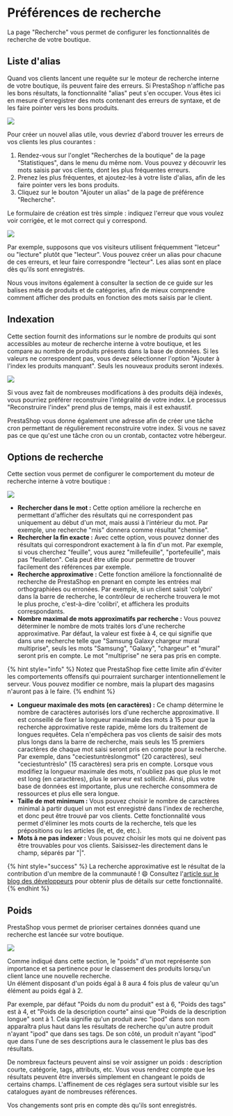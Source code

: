 # Préférences de recherche

La page "Recherche" vous permet de configurer les fonctionnalités de recherche de votre boutique.

## Liste d'alias <a href="#preferencesderecherche-listedalias" id="preferencesderecherche-listedalias"></a>

Quand vos clients lancent une requête sur le moteur de recherche interne de votre boutique, ils peuvent faire des erreurs. Si PrestaShop n'affiche pas les bons résultats, la fonctionnalité "alias" peut s'en occuper. Vous êtes ici en mesure d'enregistrer des mots contenant des erreurs de syntaxe, et de les faire pointer vers les bons produits.

![](../../../../.gitbook/assets/52298435.png)

Pour créer un nouvel alias utile, vous devriez d'abord trouver les erreurs de vos clients les plus courantes :

1. Rendez-vous sur l'onglet "Recherches de la boutique" de la page "Statistiques", dans le menu du même nom. Vous pouvez y découvrir les mots saisis par vos clients, dont les plus fréquentes erreurs.
2. Prenez les plus fréquentes, et ajoutez-les à votre liste d'alias, afin de les faire pointer vers les bons produits.
3. Cliquez sur le bouton "Ajouter un alias" de la page de préférence "Recherche".

Le formulaire de création est très simple : indiquez l'erreur que vous voulez voir corrigée, et le mot correct qui y correspond.

![](../../../../.gitbook/assets/52298436.png)

Par exemple, supposons que vos visiteurs utilisent fréquemment "letceur" ou "lecture" plutôt que "lecteur". Vous pouvez créer un alias pour chacune de ces erreurs, et leur faire correspondre "lecteur". Les alias sont en place dès qu'ils sont enregistrés.

Nous vous invitons également à consulter la section de ce guide sur les balises méta de produits et de catégories, afin de mieux comprendre comment afficher des produits en fonction des mots saisis par le client.

## Indexation <a href="#preferencesderecherche-indexation" id="preferencesderecherche-indexation"></a>

Cette section fournit des informations sur le nombre de produits qui sont accessibles au moteur de recherche interne à votre boutique, et les compare au nombre de produits présents dans la base de données. Si les valeurs ne correspondent pas, vous devez sélectionner l'option "Ajouter à l'index les produits manquant". Seuls les nouveaux produits seront indexés.

![](../../../../.gitbook/assets/52298437.png)

Si vous avez fait de nombreuses modifications à des produits déjà indexés, vous pourriez préférer reconstruire l'intégralité de votre index. Le processus "Reconstruire l'index" prend plus de temps, mais il est exhaustif.

PrestaShop vous donne également une adresse afin de créer une tâche cron permettant de régulièrement reconstruire votre index. Si vous ne savez pas ce que qu'est une tâche cron ou un crontab, contactez votre hébergeur.

## Options de recherche <a href="#preferencesderecherche-optionsderecherche" id="preferencesderecherche-optionsderecherche"></a>

Cette section vous permet de configurer le comportement du moteur de recherche interne à votre boutique :

![](../../../../.gitbook/assets/52298438.png)

* **Rechercher dans le mot :** Cette option améliore la recherche en permettant d'afficher des résultats qui ne correspondent pas uniquement au début d'un mot, mais aussi à l'intérieur du mot. Par exemple, une recherche "mis" donnera comme résultat "chemise".
* **Rechercher la fin exacte :** Avec cette option, vous pouvez donner des résultats qui correspondront exactement à la fin d'un mot. Par exemple, si vous cherchez "feuille", vous aurez "millefeuille", "portefeuille", mais pas "feuilleton". Cela peut être utile pour permettre de trouver facilement des références par exemple.
* **Recherche approximative :** Cette fonction améliore la fonctionnalité de recherche de PrestaShop en prenant en compte les entrées mal orthographiées ou erronées. Par exemple, si un client saisit 'colybri' dans la barre de recherche, le contrôleur de recherche trouvera le mot le plus proche, c'est-à-dire 'colibri', et affichera les produits correspondants.
* **Nombre maximal de mots approximatifs par recherche :** Vous pouvez déterminer le nombre de mots traités lors d'une recherche approximative. Par défaut, la valeur est fixée à 4, ce qui signifie que dans une recherche telle que "Samsung Galaxy chargeur mural multiprise", seuls les mots "Samsung", "Galaxy", "chargeur" et "mural" seront pris en compte. Le mot "multiprise" ne sera pas pris en compte.

{% hint style="info" %}
Notez que PrestaShop fixe cette limite afin d'éviter les comportements offensifs qui pourraient surcharger intentionnellement le serveur. Vous pouvez modifier ce nombre, mais la plupart des magasins n'auront pas à le faire.
{% endhint %}

* **Longueur maximale des mots (en caractères) :** Ce champ détermine le nombre de caractères autorisés lors d'une recherche approximative. Il est conseillé de fixer la longueur maximale des mots à 15 pour que la recherche approximative reste rapide, même lors du traitement de longues requêtes. Cela n'empêchera pas vos clients de saisir des mots plus longs dans la barre de recherche, mais seuls les 15 premiers caractères de chaque mot saisi seront pris en compte pour la recherche. Par exemple, dans "ceciestuntrèslongmot" (20 caractères), seul "ceciestuntrèslo" (15 caractères) sera pris en compte. Lorsque vous modifiez la longueur maximale des mots, n'oubliez pas que plus le mot est long (en caractères), plus le serveur est sollicité. Ainsi, plus votre base de données est importante, plus une recherche consommera de ressources et plus elle sera longue.
* **Taille de mot minimum :** Vous pouvez choisir le nombre de caractères minimal à partir duquel un mot est enregistré dans l'index de recherche, et donc peut être trouvé par vos clients. Cette fonctionnalité vous permet d'éliminer les mots courts de la recherche, tels que les prépositions ou les articles (le, et, de, etc.).
* **Mots à ne pas indexer :** Vous pouvez choisir les mots qui ne doivent pas être trouvables pour vos clients. Saisissez-les directement dans le champ, séparés par "|".

{% hint style="success" %}
La recherche approximative est le résultat de la contribution d'un membre de la communauté ! 😄 Consultez l'[article sur le blog des développeurs](https://build.prestashop.com/news/introduction-to-the-fuzzy-search/) pour obtenir plus de détails sur cette fonctionnalité.
{% endhint %}

## Poids <a href="#preferencesderecherche-poids" id="preferencesderecherche-poids"></a>

PrestaShop vous permet de prioriser certaines données quand une recherche est lancée sur votre boutique.

![](../../../../.gitbook/assets/52298439.png)

Comme indiqué dans cette section, le "poids" d'un mot représente son importance et sa pertinence pour le classement des produits lorsqu'un client lance une nouvelle recherche.\
Un élément disposant d'un poids égal à 8 aura 4 fois plus de valeur qu'un élément au poids égal à 2.

Par exemple, par défaut "Poids du nom du produit" est à 6, "Poids des tags" est à 4, et "Poids de la description courte" ainsi que "Poids de la description longue" sont à 1. Cela signifie qu'un produit avec "ipod" dans son nom apparaîtra plus haut dans les résultats de recherche qu'un autre produit n'ayant "ipod" que dans ses tags. De son côté, un produit n'ayant "ipod" que dans l'une de ses descriptions aura le classement le plus bas des résultats.

De nombreux facteurs peuvent ainsi se voir assigner un poids : description courte, catégorie, tags, attributs, etc. Vous vous rendrez compte que les résultats peuvent être inversés simplement en changeant le poids de certains champs. L'affinement de ces réglages sera surtout visible sur les catalogues ayant de nombreuses références.

Vos changements sont pris en compte dès qu'ils sont enregistrés.
